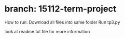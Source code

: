 # branch: 15112-term-project

How to run:
Download all files into same folder
Run tp3.py

look at readme.txt file for more information
